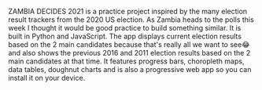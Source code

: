 ZAMBIA DECIDES 2021 is a practice project inspired by the many election result trackers from the 2020 US election. As Zambia heads to the polls this week I thought it would be good practice to build something similar. It is built in Python and JavaScript. The app displays current election results based on the 2 main candidates because that's really all we want to see😂 and also shows the previous 2016 and 2011 election results based on the 2 main candidates at that time. It features  progress bars, choropleth maps, data tables, doughnut charts and is also a progressive web app so you can install it on your device.
